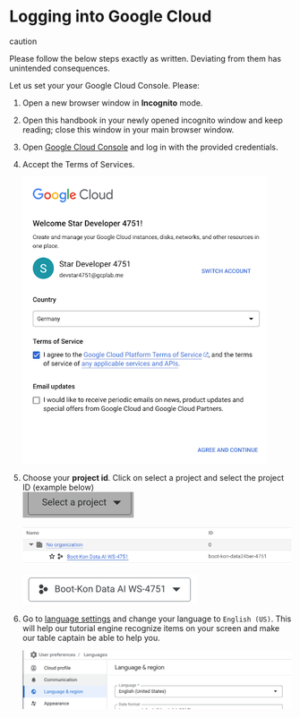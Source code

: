 # Logging into Google Cloud

<div class="mdbook-alerts mdbook-alerts-caution">
<p class="mdbook-alerts-title">
  <span class="mdbook-alerts-icon"></span>
  caution
</p>
<p>
Please follow the below steps exactly as written. Deviating from them has unintended consequences.
</p>
</div>

Let us set your your Google Cloud Console. Please:

1. Open a new browser window in **Incognito** mode.  
2. Open this handbook in your newly opened incognito window and keep reading; close this window in your main browser window.
3. Open [Google Cloud Console](https://console.cloud.google.com) and log in with the provided credentials.
4. Accept the Terms of Services.   

    ![](../img/termsofservice.png)

5. Choose your **project id**. Click on select a project and select the project ID (example below)  
    ![](../img/selectproject.png)


    ![](../img/selectproject2.png)


    ![](../img/selectproject3.png)

6. Go to [language settings](https://console.cloud.google.com/user-preferences/languages) and change your language to `English (US)`. This will help our tutorial engine recognize items on your screen and make our table captain be able to help you.

    ![](../img/select_language.png)